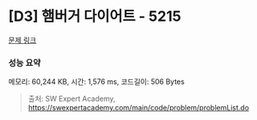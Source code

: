 # [D3] 햄버거 다이어트 - 5215 

[문제 링크](https://swexpertacademy.com/main/code/problem/problemDetail.do?contestProbId=AWT-lPB6dHUDFAVT) 

### 성능 요약

메모리: 60,244 KB, 시간: 1,576 ms, 코드길이: 506 Bytes



> 출처: SW Expert Academy, https://swexpertacademy.com/main/code/problem/problemList.do